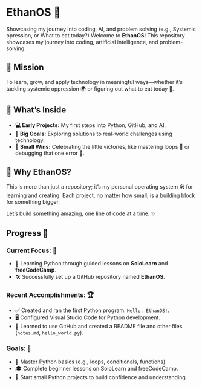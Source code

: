 # EthanOS 🌟
Showcasing my journey into coding, AI, and problem solving (e.g., Systemic opression, or What to eat today?)
Welcome to **EthanOS**! This repository showcases my journey into coding, artificial intelligence, and problem-solving.  
## 🎯 Mission  
To learn, grow, and apply technology in meaningful ways—whether it’s tackling systemic oppression 🌍 or figuring out what to eat today 🍕.

## 📂 What’s Inside  
- **💻 Early Projects:** My first steps into Python, GitHub, and AI.  
- **🚀 Big Goals:** Exploring solutions to real-world challenges using technology.  
- **🎉 Small Wins:** Celebrating the little victories, like mastering loops 🔄 or debugging that one error 🐛.  

## 🤔 Why EthanOS?  
This is more than just a repository; it’s my personal operating system 🛠️ for learning and creating. Each project, no matter how small, is a building block for something bigger.  

Let’s build something amazing, one line of code at a time. ✨

## Progress 🚀

### Current Focus: 🎯
- 📘 Learning Python through guided lessons on **SoloLearn** and **freeCodeCamp**.
- 🛠️ Successfully set up a GitHub repository named **EthanOS**.

### Recent Accomplishments: 🏆
- ✅ Created and ran the first Python program: `Hello, EthanOS!`.
- 🖥️ Configured Visual Studio Code for Python development.
- 🌟 Learned to use GitHub and created a README file and other files (`notes.md`, `hello_world.py`).

### Goals: 🎯
- 🐍 Master Python basics (e.g., loops, conditionals, functions).
- 🎓 Complete beginner lessons on SoloLearn and freeCodeCamp.
- 🧩 Start small Python projects to build confidence and understanding.
